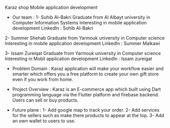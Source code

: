 Karaz shop
Mobile application development


* Our team :
1- Suhib Al-Bakri
Graduate from Al Albayt university in Computer Information Systems Interesting in mobile application development
LinkedIn : Sohib Al-Bakri

2- Summer Shehab
Graduate from Yarmouk university in Computer science Interesting in mobile application development
 LinkedIn : Summer Malkawi

3- Issam Zureiqat
Graduate from Yarmouk university in Computer science Interesting in Mobil application development
LinkedIn : Issam zureigat


* Problem Domain :
Karaz application will make your workflow easier and smarter which offers you a free platform to create your own gift store even if you work from home.


* Project Overview :
Karaz is an E-commerce app which built using Dart programming language via the Flutter platform and firebase  backend. Users can sell or buy products.


* Future plane :
1- Add google map to track your order.
2- Add services for the sellers such as make there products to appear at the top.
3- Add an own wallet to users to use.
